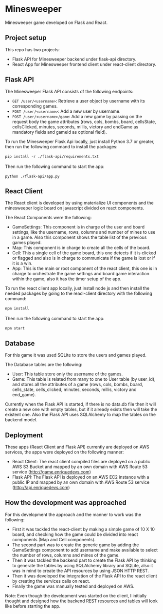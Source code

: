 # Minesweeper

Minesweeper game developed on Flask and React.

## Project setup

This repo has two projects:
- Flask API for Minesweeper backend under flask-api directory.
- React App for Minesweeper frontend client under react-client directory.

## Flask API

The Minesweeper Flask API consists of the following endpoints:

- `GET /user/<username>`: Retrieve a user object by username with its corresponding games.
- `POST /user/<username>`: Add a new user by username.
- `POST /user/<username>/game`: Add a new game by passing on the request body the game attributes (rows, cols, bombs, board, cellsState, cellsClicked, minutes, seconds, millis, victory and endGame as mandatory fields and gameId as optional field).

To run the Minesweeper Flask Api locally, just install Python 3.7 or greater, then run the following command to install the packages:<br /><br />
`pip install -r ./flask-api/requirements.txt`<br /><br />
Then run the following command to start the app:<br /><br />
`python ./flask-api/app.py`

## React Client

The React client is developed by using materialize UI components and the minesweeper logic board on javascript divided on react components.

The React Components were the following:
- GameSettings: This component is in charge of the user and board settings, like the username, rows, columns and number of mines to use in a game. Also this component shows the table list of the previous games played.
- Map: This component is in charge to create all the cells of the board.
- Cell: This a single cell of the game board, this one detects if it is clicked or flagged and also is in charge to communicate if the game is lost or if it is a win.
- App: This is the main or root component of the react client, this one is in charge to orchestrate the game settings and board game interaction within the game, also it has the timer setup of the app.

To run the react client app locally, just install node js and then install the needed packages by going to the reacl-client directory with the following command:<br /><br />
`npm install`<br /><br />
Then run the following command to start the app:<br /><br />
`npm start`

## Database

For this game it was used SQLite to store the users and games played.

The Database tables are the following:

- User: This table store only the username of the games.
- Game: This table is related from many to one to User table (by user_id), and stores all the attributes of a game (rows, cols, bombs, board, cells_state, cells_clicked, minutes, seconds, millis, victory and end_game).

Currently when the Flask API is started, if there is no data.db file then it will create a new one with empty tables, but if it already exists then will take the existent one. Also the Flask API uses SQLAlchemy to map the tables on the backend model.

## Deployment

These apps (React Client and Flask API) currently are deployed on AWS services, the apps were deployed on the following manner:

- React Client: The react client compiled files are deployed on a public AWS S3 Bucket and mapped by an own domain with AWS Route 53 service (http://game.enriquedevs.com)
- Flask API: The Flask API is deployed on an AWS EC2 instance with a public IP and mapped by an own domain with AWS Route 53 service (http://api.enriquedevs.com)

## How the development was approached

For this development the approach and the manner to work was the following:

- First it was tackled the react-client by making a simple game of 10 X 10 board, and checking how the game could be divided into react components (Map and Cell components).
- The second part was to create the generic game by adding the GameSettings component to add username and make available to select the number of rows, columns and mines of the game.
- Then it was tackled the backend part to create the Flask API by thinking to generate the tables by using SQLAlchemy library and SQLite, also it was in mind to create the API resources by using JSON HTTP REST.
- Then it was developed the integration of the Flask API to the react client by creating the services calls on react.
- Finally the game was manually tested and deployed on AWS.

Note: Even though the development was started on the client, I initially thought and designed how the backend REST resources and tables will look like before starting the app.